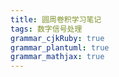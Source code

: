 ```yaml
---
title: 圆周卷积学习笔记 
tags: 数字信号处理
grammar_cjkRuby: true
grammar_plantuml: true
grammar_mathjax: true
---
```



